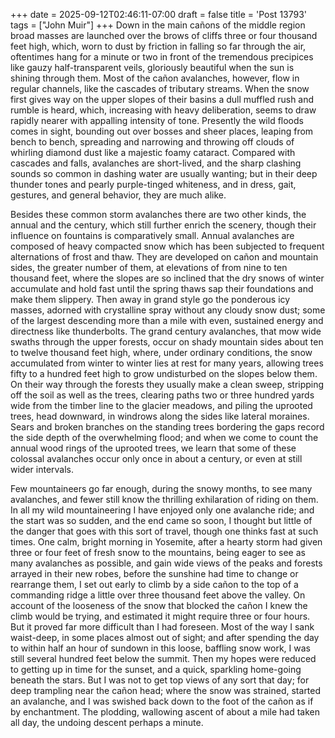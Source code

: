 +++
date = 2025-09-12T02:46:11-07:00
draft = false
title = 'Post 13793'
tags = ["John Muir"]
+++
Down in the main cañons of the middle region broad masses are launched over the brows of cliffs three or four thousand feet high, which, worn to dust by friction in falling so far through the air, oftentimes hang for a minute or two in front of the tremendous precipices like gauzy half-transparent veils, gloriously beautiful when the sun is shining through them. Most of the cañon avalanches, however, flow in regular channels, like the cascades of tributary streams. When the snow first gives way on the upper slopes of their basins a dull muffled rush and rumble is heard, which, increasing with heavy deliberation, seems to draw rapidly nearer with appalling intensity of tone. Presently the wild floods comes in sight, bounding out over bosses and sheer places, leaping from bench to bench, spreading and narrowing and throwing off clouds of whirling diamond dust like a majestic foamy cataract. Compared with cascades and falls, avalanches are short-lived, and the sharp clashing sounds so common in dashing water are usually wanting; but in their deep thunder tones and pearly purple-tinged whiteness, and in dress, gait, gestures, and general behavior, they are much alike.

Besides these common storm avalanches there are two other kinds, the annual and the century, which still further enrich the scenery, though their influence on fountains is comparatively small. Annual avalanches are composed of heavy compacted snow which has been subjected to frequent alternations of frost and thaw. They are developed on cañon and mountain sides, the greater number of them, at elevations of from nine to ten thousand feet, where the slopes are so inclined that the dry snows of winter accumulate and hold fast until the spring thaws sap their foundations and make them slippery. Then away in grand style go the ponderous icy masses, adorned with crystalline spray without any cloudy snow dust; some of the largest descending more than a mile with even, sustained energy and directness like thunderbolts. The grand century avalanches, that mow wide swaths through the upper forests, occur on shady mountain sides about ten to twelve thousand feet high, where, under ordinary conditions, the snow accumulated from winter to winter lies at rest for many years, allowing trees fifty to a hundred feet high to grow undisturbed on the slopes below them. On their way through the forests they usually make a clean sweep, stripping off the soil as well as the trees, clearing paths two or three hundred yards wide from the timber line to the glacier meadows, and piling the uprooted trees, head downward, in windrows along the sides like lateral moraines. Sears and broken branches on the standing trees bordering the gaps record the side depth of the overwhelming flood; and when we come to count the annual wood rings of the uprooted trees, we learn that some of these colossal avalanches occur only once in about a century, or even at still wider intervals.

Few mountaineers go far enough, during the snowy months, to see many avalanches, and fewer still know the thrilling exhilaration of riding on them. In all my wild mountaineering I have enjoyed only one avalanche ride; and the start was so sudden, and the end came so soon, I thought but little of the danger that goes with this sort of travel, though one thinks fast at such times. One calm, bright morning in Yosemite, after a hearty storm had given three or four feet of fresh snow to the mountains, being eager to see as many avalanches as possible, and gain wide views of the peaks and forests arrayed in their new robes, before the sunshine had time to change or rearrange them, I set out early to climb by a side cañon to the top of a commanding ridge a little over three thousand feet above the valley. On account of the looseness of the snow that blocked the cañon I knew the climb would be trying, and estimated it might require three or four hours. But it proved far more difficult than I had foreseen. Most of the way I sank waist-deep, in some places almost out of sight; and after spending the day to within half an hour of sundown in this loose, baffling snow work, I was still several hundred feet below the summit. Then my hopes were reduced to getting up in time for the sunset, and a quick, sparkling home-going beneath the stars. But I was not to get top views of any sort that day; for deep trampling near the cañon head; where the snow was strained, started an avalanche, and I was swished back down to the foot of the cañon as if by enchantment. The plodding, wallowing ascent of about a mile had taken all day, the undoing descent perhaps a minute.
